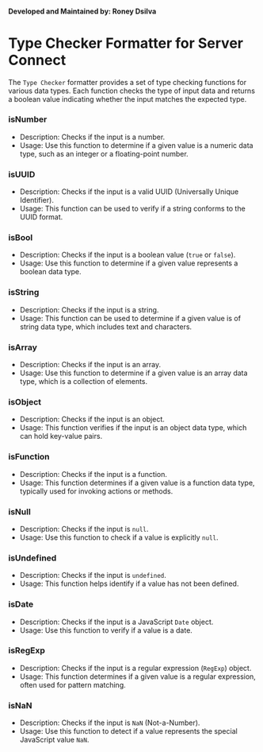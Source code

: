 #### Developed and Maintained by: Roney Dsilva
# Type Checker Formatter for Server Connect

The `Type Checker` formatter provides a set of type checking functions for various data types. Each function checks the type of input data and returns a boolean value indicating whether the input matches the expected type.

### isNumber

- Description: Checks if the input is a number.
- Usage: Use this function to determine if a given value is a numeric data type, such as an integer or a floating-point number.

### isUUID

- Description: Checks if the input is a valid UUID (Universally Unique Identifier).
- Usage: This function can be used to verify if a string conforms to the UUID format.

### isBool

- Description: Checks if the input is a boolean value (`true` or `false`).
- Usage: Use this function to determine if a given value represents a boolean data type.

### isString

- Description: Checks if the input is a string.
- Usage: This function can be used to determine if a given value is of string data type, which includes text and characters.

### isArray

- Description: Checks if the input is an array.
- Usage: Use this function to determine if a given value is an array data type, which is a collection of elements.

### isObject

- Description: Checks if the input is an object.
- Usage: This function verifies if the input is an object data type, which can hold key-value pairs.

### isFunction

- Description: Checks if the input is a function.
- Usage: This function determines if a given value is a function data type, typically used for invoking actions or methods.

### isNull

- Description: Checks if the input is `null`.
- Usage: Use this function to check if a value is explicitly `null`.

### isUndefined

- Description: Checks if the input is `undefined`.
- Usage: This function helps identify if a value has not been defined.

### isDate

- Description: Checks if the input is a JavaScript `Date` object.
- Usage: Use this function to verify if a value is a date.

### isRegExp

- Description: Checks if the input is a regular expression (`RegExp`) object.
- Usage: This function determines if a given value is a regular expression, often used for pattern matching.

### isNaN

- Description: Checks if the input is `NaN` (Not-a-Number).
- Usage: Use this function to detect if a value represents the special JavaScript value `NaN`.
